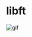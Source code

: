 # libft
![gif]([https://github.com/user-attachments/assets/79b8a218-4169-4c58-8d35-5d5d4693bc01](https://media1.tenor.com/m/ZCFNvmnn9s4AAAAC/dan-da-dan-dandadan.gif))

